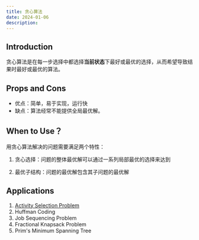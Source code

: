 ```yaml
---
title: 贪心算法
date: 2024-01-06
description: 
---
```


## Introduction

贪心算法是在每一步选择中都选择**当前状态**下最好或最优的选择，从而希望导致结果时最好或最优的算法。

## Props and Cons

- 优点：简单，易于实现，运行快
- 缺点：算法经常不能提供全局最优解。

## When to Use？

用贪心算法解决的问题需要满足两个特性：

1. 贪心选择：问题的整体最优解可以通过一系列局部最优的选择来达到

2. 最优子结构：问题的最优解包含其子问题的最优解

## Applications

1. [Activity Selection Problem](https://www.youtube.com/watch?v=poWB2UCuozA)
2. Huffman Coding
3. Job Sequencing Problem
4. Fractional Knapsack Problem
5. Prim's Minimum Spanning Tree
